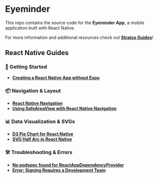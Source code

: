 # Eyeminder
This repo contains the source code for the **Eyeminder App**, a mobile application built with React Native.

For more information and additional resources check out [**Stratos Guides**](https://stratos.rocks/)!

## React Native Guides 

### 🚀 Getting Started

- [**Creating a React Native App without Expo**](https://stratos.rocks/guides/react-native/basics/create-rn-app-without-expo/)  

### 📦 Navigation & Layout

- [**React Native Navigation**](https://stratos.rocks/guides/react-native/basics/react-navigation)  
- [**Using SafeAreaView with React Native Navigation**](https://stratos.rocks/guides/react-native/basics/SafeAreaView)  

### 📊 Data Visualization & SVGs 

- [**D3 Pie Chart for React Native**](https://stratos.rocks/guides/react-native/components/d3-chart)  
- [**SVG Half Arc in React Native**](https://stratos.rocks/guides/react-native/components/half-arc-progress)  

### 🛠️ Troubleshooting & Errors

- [**No podspec found for ReactAppDependencyProvider**](https://stratos.rocks/guides/react-native/errors/no-podspec-found)  
- [**Error: Signing Requires a Development Team**](https://stratos.rocks/guides/react-native/errors/dev-team-required-ios)  

